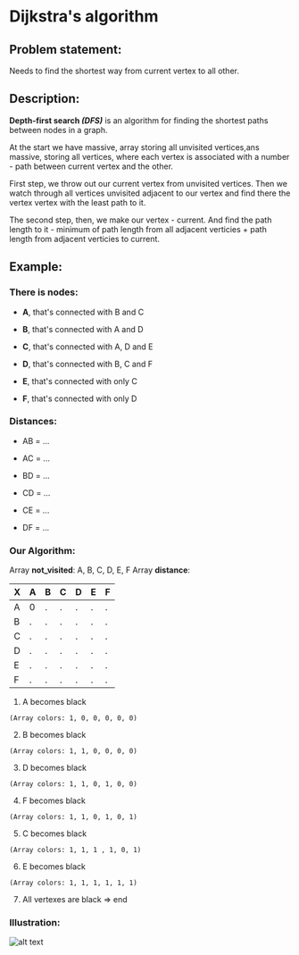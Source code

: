 # Dijkstra's algorithm

## Problem statement:

Needs to find the shortest way from current vertex to all other.

## Description:

**Depth-first search _(DFS)_**  is an algorithm for finding the shortest paths between nodes in a graph.

At the start we have massive, array storing all unvisited vertices,ans massive, storing all vertices, where each vertex is associated with a number - path between current vertex and the other.

First step, we throw out our current vertex from unvisited vertices. Then we watch through all vertices unvisited adjacent to our vertex and find there the vertex vertex with the least path to it.

The second step, then, we make our vertex - current. And find the path length to it - minimum of path length from all adjacent verticies + path length from adjacent verticies to current. 

## Example:

### There is nodes: 
- **A**, that's connected with B and C

- **B**, that's connected with A and D

- **C**, that's connected with A, D and E

- **D**, that's connected with B, C and F

- **E**, that's connected with only C

- **F**, that's connected with only D

### Distances:
- AB = ...

- AC = ...

- BD = ...

- CD = ...

- CE = ...

- DF = ...
### Our Algorithm:

Array **not_visited**: A, B, C, D, E, F 
Array **distance**:

X | A | B | C | D | E | F
--- | --- | --- | --- | --- | --- | ---
A | 0 | . | . | . | . | .
B | . | . | . | . | . | .
C | . | . | . | . | . | .
D | . | . | . | . | . | .
E | . | . | . | . | . | .
F | . | . | . | . | . | .

1. A becomes black
```
(Array colors: 1, 0, 0, 0, 0, 0)
```
2. B becomes black
```
(Array colors: 1, 1, 0, 0, 0, 0)
```
3. D becomes black
```
(Array colors: 1, 1, 0, 1, 0, 0)
```
4. F becomes black
```
(Array colors: 1, 1, 0, 1, 0, 1)
```
5. C becomes black
```
(Array colors: 1, 1, 1 , 1, 0, 1)
```
6. E becomes black
```
(Array colors: 1, 1, 1, 1, 1, 1)
```
7. All vertexes are black => end


### Illustration:

![alt text](https://github.com/RuS2m/CODE/tree/master/Dijkstra/Dijkstra.gif)

